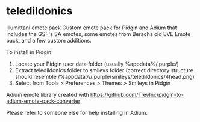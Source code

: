 # teledildonics
Illumittani emote pack
Custom emote pack for Pidgin and Adium that includes the GSF's SA emotes, some emotes from Berachs old EVE Emote pack, and a few custom additions.

To install in Pidgin:

1. Locate your Pidgin user data folder (usually %appdata%/.purple/)
2. Extract teledildonics folder to smileys folder (correct directory structure should resemble /%appdata%/.purple/smileys/teledildonics/4head.png)
3. Select from Tools > Preferences > Themes > Smileys in Pidgin

Adium emote library created with https://github.com/TrevInc/pidgin-to-adium-emote-pack-converter

Please refer to someone else for help installing in Adium.